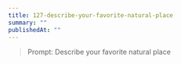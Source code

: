 ```yaml
---
title: 127-describe-your-favorite-natural-place
summary: ""
publishedAt: ""
---
```


> Prompt: Describe your favorite natural place

